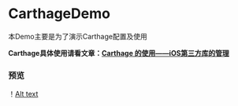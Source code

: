 # CarthageDemo
本Demo主要是为了演示Carthage配置及使用

**Carthage具体使用请看文章：[Carthage 的使用——iOS第三方库的管理](http://www.jianshu.com/p/f33972b08648)**

### 预览

！[Alt text](https://github.com/XiaoSongWolf/CarthageDemo/raw/master/CarthageDemo.gif)
